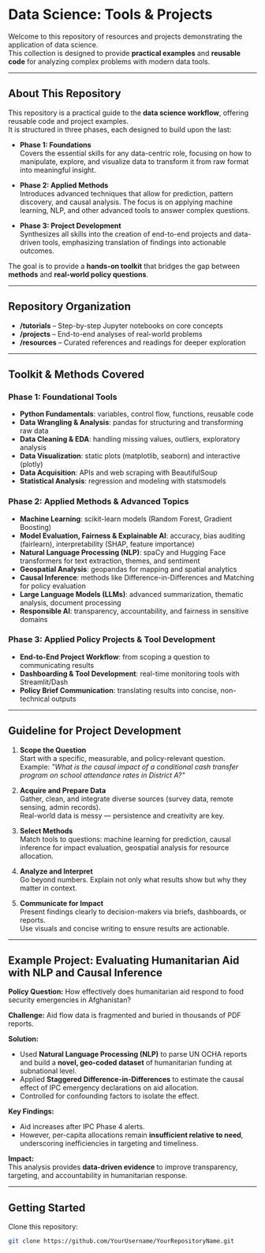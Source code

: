 # Data Science: Tools & Projects

Welcome to this repository of resources and projects demonstrating the application of data science.  
This collection is designed to provide **practical examples** and **reusable code** for analyzing complex problems with modern data tools.

---

## About This Repository

This repository is a practical guide to the **data science workflow**, offering reusable code and project examples.  
It is structured in three phases, each designed to build upon the last:

- **Phase 1: Foundations**  
  Covers the essential skills for any data-centric role, focusing on how to manipulate, explore, and visualize data to transform it from raw format into meaningful insight.

- **Phase 2: Applied Methods**  
  Introduces advanced techniques that allow for prediction, pattern discovery, and causal analysis. The focus is on applying machine learning, NLP, and other advanced tools to answer complex questions.

- **Phase 3: Project Development**  
  Synthesizes all skills into the creation of end-to-end projects and data-driven tools, emphasizing translation of findings into actionable outcomes.

The goal is to provide a **hands-on toolkit** that bridges the gap between **methods** and **real-world policy questions**.

---

## Repository Organization


- **/tutorials** – Step-by-step Jupyter notebooks on core concepts  
- **/projects** – End-to-end analyses of real-world problems  
- **/resources** – Curated references and readings for deeper exploration  

---

## Toolkit & Methods Covered

### Phase 1: Foundational Tools
- **Python Fundamentals**: variables, control flow, functions, reusable code  
- **Data Wrangling & Analysis**: pandas for structuring and transforming raw data  
- **Data Cleaning & EDA**: handling missing values, outliers, exploratory analysis  
- **Data Visualization**: static plots (matplotlib, seaborn) and interactive (plotly)  
- **Data Acquisition**: APIs and web scraping with BeautifulSoup  
- **Statistical Analysis**: regression and modeling with statsmodels  

### Phase 2: Applied Methods & Advanced Topics
- **Machine Learning**: scikit-learn models (Random Forest, Gradient Boosting)  
- **Model Evaluation, Fairness & Explainable AI**: accuracy, bias auditing (fairlearn), interpretability (SHAP, feature importance)  
- **Natural Language Processing (NLP)**: spaCy and Hugging Face transformers for text extraction, themes, and sentiment  
- **Geospatial Analysis**: geopandas for mapping and spatial analytics  
- **Causal Inference**: methods like Difference-in-Differences and Matching for policy evaluation  
- **Large Language Models (LLMs)**: advanced summarization, thematic analysis, document processing  
- **Responsible AI**: transparency, accountability, and fairness in sensitive domains  

### Phase 3: Applied Policy Projects & Tool Development
- **End-to-End Project Workflow**: from scoping a question to communicating results  
- **Dashboarding & Tool Development**: real-time monitoring tools with Streamlit/Dash  
- **Policy Brief Communication**: translating results into concise, non-technical outputs  

---

## Guideline for Project Development

1. **Scope the Question**  
   Start with a specific, measurable, and policy-relevant question.  
   Example: *"What is the causal impact of a conditional cash transfer program on school attendance rates in District A?"*

2. **Acquire and Prepare Data**  
   Gather, clean, and integrate diverse sources (survey data, remote sensing, admin records).  
   Real-world data is messy — persistence and creativity are key.

3. **Select Methods**  
   Match tools to questions: machine learning for prediction, causal inference for impact evaluation, geospatial analysis for resource allocation.

4. **Analyze and Interpret**  
   Go beyond numbers. Explain not only what results show but why they matter in context.

5. **Communicate for Impact**  
   Present findings clearly to decision-makers via briefs, dashboards, or reports.  
   Use visuals and concise writing to ensure results are actionable.

---

## Example Project: Evaluating Humanitarian Aid with NLP and Causal Inference

**Policy Question:** How effectively does humanitarian aid respond to food security emergencies in Afghanistan?

**Challenge:** Aid flow data is fragmented and buried in thousands of PDF reports.  

**Solution:**  
- Used **Natural Language Processing (NLP)** to parse UN OCHA reports and build a **novel, geo-coded dataset** of humanitarian funding at subnational level.  
- Applied **Staggered Difference-in-Differences** to estimate the causal effect of IPC emergency declarations on aid allocation.  
- Controlled for confounding factors to isolate the effect.

**Key Findings:**  
- Aid increases after IPC Phase 4 alerts.  
- However, per-capita allocations remain **insufficient relative to need**, underscoring inefficiencies in targeting and timeliness.  

**Impact:**  
This analysis provides **data-driven evidence** to improve transparency, targeting, and accountability in humanitarian response.

---

## Getting Started

Clone this repository:

```bash
git clone https://github.com/YourUsername/YourRepositoryName.git
